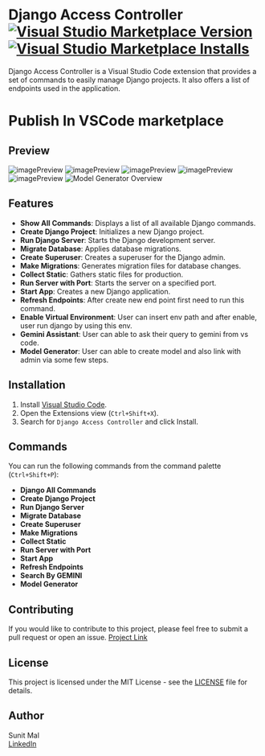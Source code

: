 # Django Access Controller [![Visual Studio Marketplace Version](https://img.shields.io/visual-studio-marketplace/v/SUNITMAL.django-access-controller?include_prereleases&style=plastic&color=light%20green)](https://marketplace.visualstudio.com/items?itemName=SUNITMAL.django-access-controller) [![Visual Studio Marketplace Installs](https://img.shields.io/visual-studio-marketplace/i/SUNITMAL.django-access-controller?style=plastic&color=blue)](https://marketplace.visualstudio.com/items?itemName=SUNITMAL.django-access-controller)



Django Access Controller is a Visual Studio Code extension that provides a set of commands to easily manage Django projects. It also offers a list of endpoints used in the application.

# Publish In VSCode marketplace

## Preview

![imagePreview](https://github.com/user-attachments/assets/3bd83299-7625-45dc-85d5-0570c50368f9)
![imagePreview](https://github.com/user-attachments/assets/9497f144-05db-4293-9c0b-cf0095ea4a4a)
![imagePreview](https://github.com/user-attachments/assets/d902ed51-915d-4811-a2e4-e09c537a0152)
![imagePreview](https://github.com/user-attachments/assets/ac756e04-7adb-4a63-b890-235ba75c64d5)
![imagePreview](https://github.com/user-attachments/assets/24f90f9a-7c2f-4047-b302-5077a4f720dc)
![Model Generator Overview](resources/readme/demo.gif)

## Features

- **Show All Commands**: Displays a list of all available Django commands.
- **Create Django Project**: Initializes a new Django project.
- **Run Django Server**: Starts the Django development server.
- **Migrate Database**: Applies database migrations.
- **Create Superuser**: Creates a superuser for the Django admin.
- **Make Migrations**: Generates migration files for database changes.
- **Collect Static**: Gathers static files for production.
- **Run Server with Port**: Starts the server on a specified port.
- **Start App**: Creates a new Django application.
- **Refresh Endpoints**: After create new end point first need to run this command.
- **Enable Virtual Environment**: User can insert env path and after enable, user run django by using this env.
- **Gemini Assistant**: User can able to ask their query to gemini from vs code.
- **Model Generator**: User can able to create model and also link with admin via some few steps.

## Installation

1. Install [Visual Studio Code](https://code.visualstudio.com/).
2. Open the Extensions view (`Ctrl+Shift+X`).
3. Search for `Django Access Controller` and click Install.

## Commands

You can run the following commands from the command palette (`Ctrl+Shift+P`):

- **Django All Commands**
- **Create Django Project**
- **Run Django Server**
- **Migrate Database**
- **Create Superuser**
- **Make Migrations**
- **Collect Static**
- **Run Server with Port**
- **Start App**
- **Refresh Endpoints**
- **Search By GEMINI**
- **Model Generator**

## Contributing

If you would like to contribute to this project, please feel free to submit a pull request or open an issue.
[Project Link](https://github.com/sunit-mal/django-access-controller.git)

## License

This project is licensed under the MIT License - see the [LICENSE](https://github.com/sunit-mal/django-access-controller/blob/main/LICENSE) file for details.

## Author

Sunit Mal  
[LinkedIn](https://www.linkedin.com/in/sunit-mal/)
